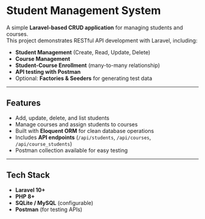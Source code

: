 # Student Management System

A simple **Laravel-based CRUD application** for managing students and courses.  
This project demonstrates RESTful API development with Laravel, including:

- **Student Management** (Create, Read, Update, Delete)  
- **Course Management**  
- **Student-Course Enrollment** (many-to-many relationship)  
- **API testing with Postman**  
- Optional: **Factories & Seeders** for generating test data  

---

## Features
- Add, update, delete, and list students  
- Manage courses and assign students to courses  
- Built with **Eloquent ORM** for clean database operations  
- Includes **API endpoints** (`/api/students`, `/api/courses`, `/api/course_students`)  
- Postman collection available for easy testing  

---

## Tech Stack
- **Laravel 10+**  
- **PHP 8+**  
- **SQLite / MySQL** (configurable)  
- **Postman** (for testing APIs)  
